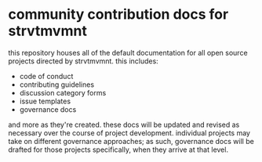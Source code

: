 # community contribution docs for strvtmvmnt

this repository houses all of the default documentation for all open
source projects directed by strvtmvmnt. this includes:
- code of conduct
- contributing guidelines
- discussion category forms
- issue templates
- governance docs

and more as they're created. these docs will be updated and revised as
necessary over the course of project development. individual projects may
take on different governance approaches; as such, governance docs will be
drafted for those projects specifically, when they arrive at that level.